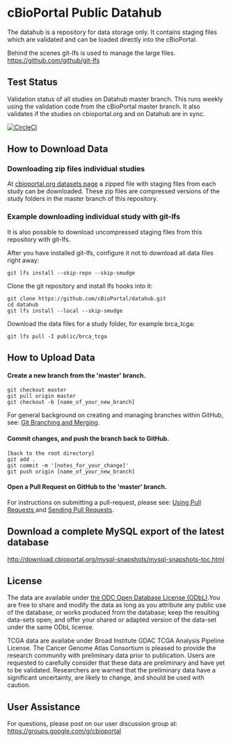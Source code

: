 # cBioPortal Public Datahub 
The datahub is a repository for data storage only. It contains staging files which are validated and can be loaded directly into the  cBioPortal.

Behind the scenes git-lfs is used to manage the large files. https://github.com/github/git-lfs

## Test Status   
Validation status of all studies on Datahub master branch. This runs weekly using the validation code from the cBioPortal master branch. It also validates if the studies on cbioportal.org and on Datahub are in sync.

[![CircleCI](https://circleci.com/gh/cBioPortal/datahub/tree/master.svg?style=svg)](https://circleci.com/gh/cBioPortal/datahub/tree/master)

## How to Download Data
### Downloading zip files individual studies
At [cbioportal.org datasets page](https://www.cbioportal.org/datasets) a zipped file with staging files from each study can be downloaded. These zip files are compressed versions of the study folders in the master branch of this repository.

### Example downloading individual study with git-lfs
It is also possible to download uncompressed staging files from this repository with git-lfs.

After you have installed git-lfs, configure it not to download all data files right away:
```
git lfs install --skip-repo --skip-smudge
```

Clone the git repository and install lfs hooks into it:
```
git clone https://github.com/cBioPortal/datahub.git
cd datahub
git lfs install --local --skip-smudge
```

Download the data files for a study folder, for example brca_tcga:
```
git lfs pull -I public/brca_tcga
```

## How to Upload Data
#### Create a new branch from the 'master' branch.
```
git checkout master
git pull origin master
git checkout -b [name_of_your_new_branch]
```
For general background on creating and managing branches within GitHub, see:  [Git Branching and Merging](https://git-scm.com/book/en/v2/Git-Branching-Basic-Branching-and-Merging).

#### Commit changes, and push the branch back to GitHub.
```
[back to the root directory]
git add .
git commit -m '[notes_for_your_change]'
git push origin [name_of_your_new_branch]
```

#### Open a Pull Request on GitHub to the 'master' branch.
For instructions on submitting a pull-request, please see:  [Using Pull Requests ](https://help.github.com/articles/using-pull-requests/) and [Sending Pull Requests](http://help.github.com/send-pull-requests/).

## Download a complete MySQL export of the latest database
http://download.cbioportal.org/mysql-snapshots/mysql-snapshots-toc.html


## License
The data are available under [the ODC Open Database License (ODbL)](http://opendatacommons.org/licenses/odbl/1.0/).You are free to share and modify the data as long as you attribute any public use of the database, or works produced from the database; keep the resulting data-sets open; and offer your shared or adapted version of the data-set under the same ODbL license.

TCGA data are availabe under Broad Institute GDAC TCGA Analysis Pipeline License. The Cancer Genome Atlas Consortium is pleased to provide the research community with preliminary data prior to publication.  Users are requested to carefully consider that these data are preliminary and have yet to be validated. Researchers are warned that the preliminary data have a significant uncertainty, are likely to change, and should be used with caution.

## User Assistance
For questions, please post on our user discussion group at: https://groups.google.com/g/cbioportal
